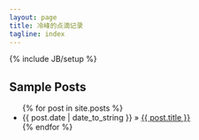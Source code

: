 ```yaml
---
layout: page
title: 冷峰的点滴记录
tagline: index
---
```

{% include JB/setup %}
    
## Sample Posts

<ul class="posts">
  {% for post in site.posts %}
    <li><span>{{ post.date | date_to_string }}</span> &raquo; <a href="{{ BASE_PATH }}{{ post.url }}">{{ post.title }}</a></li>
  {% endfor %}
</ul>

